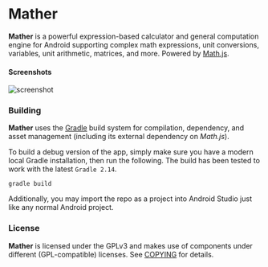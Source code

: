# Mather

**Mather** is a powerful expression-based calculator and general computation engine for Android supporting complex math expressions, unit conversions, variables, unit arithmetic, matrices, and more. Powered by [Math.js](https://mathjs.org/).

#### Screenshots
![screenshot](https://cloud.githubusercontent.com/assets/9786418/17490863/f0bfd4fe-5d72-11e6-8595-c151bf64b818.png)

### Building

**Mather** uses the [Gradle](https//gradle.org) build system for compilation, dependency, and asset management (including its external dependency on *Math.js*). 

To build a debug version of the app, simply make sure you have a modern local Gradle installation, then run the following.  The build has been tested to work with the latest `Gradle 2.14`.

```
gradle build
```

Additionally, you may import the repo as a project into Android Studio just like any normal Android project.

### License

**Mather** is licensed under the GPLv3 and makes use of components under different (GPL-compatible) licenses. See [COPYING](https://github.com/icasdri/Mather/blob/master/COPYING) for details.
